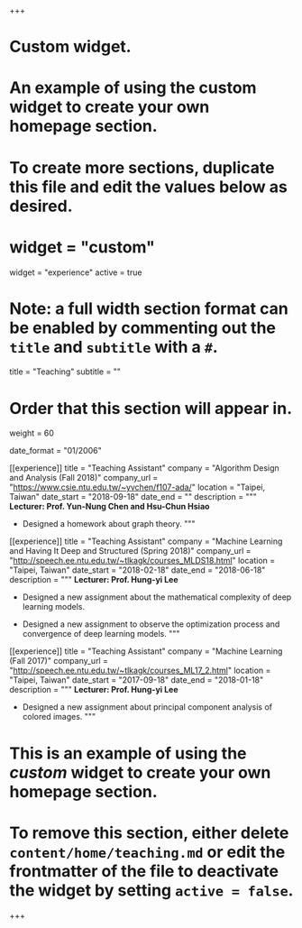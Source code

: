 +++
# Custom widget.
# An example of using the custom widget to create your own homepage section.
# To create more sections, duplicate this file and edit the values below as desired.
# widget = "custom"
widget = "experience"
active = true

# Note: a full width section format can be enabled by commenting out the `title` and `subtitle` with a `#`.
title = "Teaching"
subtitle = ""

# Order that this section will appear in.
weight = 60

date_format = "01/2006"

[[experience]]
  title = "Teaching Assistant"
  company = "Algorithm Design and Analysis (Fall 2018)"
  company_url = "https://www.csie.ntu.edu.tw/~yvchen/f107-ada/"
  location = "Taipei, Taiwan"
  date_start = "2018-09-18"
  date_end = ""
  description = """
  **Lecturer: Prof. Yun-Nung Chen and Hsu-Chun Hsiao**

  * Designed a homework about graph theory.
  """

[[experience]]
  title = "Teaching Assistant"
  company = "Machine Learning and Having It Deep and Structured (Spring 2018)"
  company_url = "http://speech.ee.ntu.edu.tw/~tlkagk/courses_MLDS18.html"
  location = "Taipei, Taiwan"
  date_start = "2018-02-18"
  date_end = "2018-06-18"
  description = """
  **Lecturer: Prof. Hung-yi Lee**

  * Designed a new assignment about the mathematical complexity of deep learning models.

  * Designed a new assignment to observe the optimization process and convergence of deep learning models.
  """

[[experience]]
  title = "Teaching Assistant"
  company = "Machine Learning (Fall 2017)"
  company_url = "http://speech.ee.ntu.edu.tw/~tlkagk/courses_ML17_2.html"
  location = "Taipei, Taiwan"
  date_start = "2017-09-18"
  date_end = "2018-01-18"
  description = """
  **Lecturer: Prof. Hung-yi Lee**

  * Designed a new assignment about principal component analysis of colored images.
  """

# This is an example of using the *custom* widget to create your own homepage section.
# 
# To remove this section, either delete `content/home/teaching.md` or edit the frontmatter of the file to deactivate the widget by setting `active = false`.

+++
